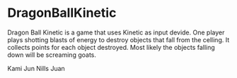 DragonBallKinetic
=================

Dragon Ball Kinetic is a game that uses Kinetic as input devide. One player plays shotting blasts of energy to destroy objects that fall from the celling. It collects points for each object destroyed. Most likely the objects falling down will be screaming goats.

Kami
Jun
Nills
Juan
